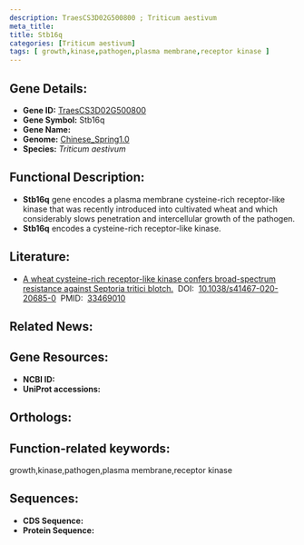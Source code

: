 ```yaml
---
description: TraesCS3D02G500800 ; Triticum aestivum
meta_title:
title: Stb16q
categories: [Triticum aestivum]
tags: [ growth,kinase,pathogen,plasma membrane,receptor kinase ]
---
```


## Gene Details:
- **Gene ID:**	[TraesCS3D02G500800]()
- **Gene Symbol:** Stb16q
- **Gene Name:** 
- **Genome:** [Chinese_Spring1.0]()
- **Species:** *Triticum aestivum*

## Functional Description:
   - **Stb16q** gene encodes a plasma membrane cysteine-rich receptor-like kinase that was recently introduced into cultivated wheat and which considerably slows penetration and intercellular growth of the pathogen.
   - **Stb16q** encodes a cysteine-rich receptor-like kinase.

## Literature:
   - [A wheat cysteine-rich receptor-like kinase confers broad-spectrum resistance against Septoria tritici blotch.]( https://www.nature.com/articles/s41467-020-20685-0)&nbsp;&nbsp;DOI:&nbsp;&nbsp;[10.1038/s41467-020-20685-0](https://www.nature.com/articles/s41467-020-20685-0)&nbsp;&nbsp;PMID:&nbsp;&nbsp;[33469010](https://pubmed.ncbi.nlm.nih.gov/33469010/)

## Related News:

## Gene Resources:
- **NCBI ID:** [](https://www.ncbi.nlm.nih.gov/gene/?term=)
- **UniProt accessions:** [](https://www.uniprot.org/uniprotkb//entry)

## Orthologs:

## Function-related keywords:
growth,kinase,pathogen,plasma membrane,receptor kinase

## Sequences:
- **CDS Sequence:**
- **Protein Sequence:**
